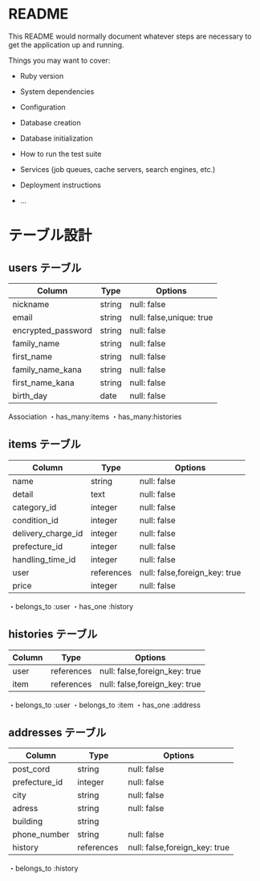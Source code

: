 # README

This README would normally document whatever steps are necessary to get the
application up and running.

Things you may want to cover:

* Ruby version

* System dependencies

* Configuration

* Database creation

* Database initialization

* How to run the test suite

* Services (job queues, cache servers, search engines, etc.)

* Deployment instructions

* ...


# テーブル設計

## users テーブル

| Column             | Type   | Options     |
| ------------------ | ------ | ----------- |
| nickname           | string | null: false |
| email              | string | null: false,unique: true |
| encrypted_password | string | null: false |
| family_name        | string | null: false |
| first_name         | string | null: false |
| family_name_kana   | string | null: false |
| first_name_kana    | string | null: false |
| birth_day          | date   | null: false |

Association
・has_many:items
・has_many:histories


## items テーブル

| Column         | Type   | Options                       |
| ------------------| ------ | ------------------------------|
| name              | string | null: false                   |
| detail            | text   | null: false                   |
| category_id       | integer| null: false                   |
| condition_id      | integer| null: false                   |
| delivery_charge_id| integer| null: false                   |
| prefecture_id     | integer| null: false                   |
| handling_time_id  | integer| null: false                   |
| user              |references| null: false,foreign_key: true |
| price             | integer| null: false                   |

・belongs_to :user
・has_one :history


## histories テーブル

| Column             | Type      | Options                        |
| ------------------ | ----------| ------------------------------ |
| user               |references | null: false,foreign_key: true |
| item               |references | null: false,foreign_key: true |

・belongs_to :user
・belongs_to :item
・has_one :address


## addresses テーブル

| Column             | Type      | Options                        |
| ------------------ | ----------| ------------------------------ |
| post_cord          | string    | null: false |
| prefecture_id      | integer　　| null: false                   |
| city               | string    | null: false |
| adress             | string    | null: false |
| building           | string    |             |
| phone_number       | string    | null: false |
| history            | references| null: false,foreign_key: true|

・belongs_to :history


